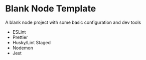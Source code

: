 # Blank Node Template

A blank node project with some basic configuration and dev tools

- ESLint
- Prettier
- Husky/Lint Staged
- Nodemon
- Jest